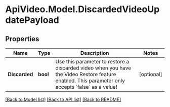 # ApiVideo.Model.DiscardedVideoUpdatePayload

## Properties

Name | Type | Description | Notes
------------ | ------------- | ------------- | -------------
**Discarded** | **bool** | Use this parameter to restore a discarded video when you have the Video Restore feature enabled. This parameter only accepts &#x60;false&#x60; as a value! | [optional] 

[[Back to Model list]](../README.md#documentation-for-models) [[Back to API list]](../README.md#documentation-for-api-endpoints) [[Back to README]](../README.md)

